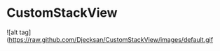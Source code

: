 CustomStackView
===============
![alt tag](https://raw.github.com/Djecksan/CustomStackView/images/default.gif

